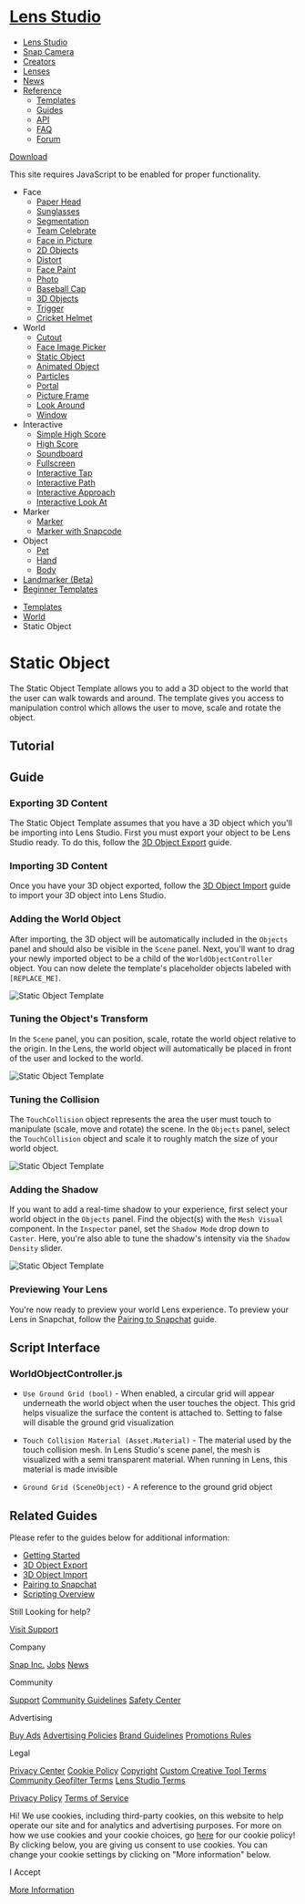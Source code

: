 # [Lens Studio](/)

  - [Lens Studio](/)
  - [Snap Camera](/snap-camera)
  - [Creators](/creators)
  - [Lenses](/lenses)
  - [News](/news)
  - [Reference](#)
      - [Templates](/templates)
      - [Guides](/guides)
      - [API](/api)
      - [FAQ](/support)
      - [Forum](https://support.lensstudio.com/hc/en-us/community/topics)

[Download](/download)

[](#) [](#)

This site requires JavaScript to be enabled for proper functionality.

  - Face
      - [Paper Head](/templates/face/paper-head)
      - [Sunglasses](/templates/face/sunglasses)
      - [Segmentation](/templates/face/segmentation)
      - [Team Celebrate](/templates/face/team-celebrate)
      - [Face in Picture](/templates/face/face-in-picture)
      - [2D Objects](/templates/face/2d-objects)
      - [Distort](/templates/face/distort)
      - [Face Paint](/templates/face/face-paint)
      - [Photo](/templates/face/photo)
      - [Baseball Cap](/templates/face/baseball-cap)
      - [3D Objects](/templates/face/3d-objects)
      - [Trigger](/templates/face/trigger)
      - [Cricket Helmet](/templates/face/cricket-helmet)
  - World
      - [Cutout](/templates/world/cutout)
      - [Face Image Picker](/templates/world/face-image-picker)
      - [Static Object](/templates/world/static-object)
      - [Animated Object](/templates/world/animated-object)
      - [Particles](/templates/world/particles)
      - [Portal](/templates/world/portal)
      - [Picture Frame](/templates/world/picture-frame)
      - [Look Around](/templates/world/look-around)
      - [Window](/templates/world/window)
  - Interactive
      - [Simple High Score](/templates/interactive/simple-high-score)
      - [High Score](/templates/interactive/high-score)
      - [Soundboard](/templates/interactive/soundboard)
      - [Fullscreen](/templates/interactive/fullscreen)
      - [Interactive Tap](/templates/interactive/interactive-tap)
      - [Interactive Path](/templates/interactive/interactive-path)
      - [Interactive
        Approach](/templates/interactive/interactive-approach)
      - [Interactive Look
        At](/templates/interactive/interactive-look-at)
  - Marker
      - [Marker](/templates/marker/marker)
      - [Marker with Snapcode](/templates/marker/marker-with-snapcode)
  - Object
      - [Pet](/templates/object/pet)
      - [Hand](/templates/object/hand)
      - [Body](/templates/object/body)
  - [Landmarker (Beta)](/templates/landmarker)
  - [Beginner Templates](/templates/beginner-templates)

<!-- end list -->

  - [Templates](/templates)
  - [World](/templates/world)
  - Static Object

# Static Object

The Static Object Template allows you to add a 3D object to the world
that the user can walk towards and around. The template gives you access
to manipulation control which allows the user to move, scale and rotate
the object.  

## Tutorial

## Guide

### Exporting 3D Content

The Static Object Template assumes that you have a 3D object which
you'll be importing into Lens Studio. First you must export your object
to be Lens Studio ready. To do this, follow the [3D Object
Export](/guides/3d/3d-object-export) guide.

### Importing 3D Content

Once you have your 3D object exported, follow the [3D Object
Import](/guides/3d/3d-object-import) guide to import your 3D object into
Lens Studio.

### Adding the World Object

After importing, the 3D object will be automatically included in the
`Objects` panel and should also be visible in the `Scene` panel. Next,
you'll want to drag your newly imported object to be a child of the
`WorldObjectController` object. You can now delete the template's
placeholder objects labeled with `[REPLACE_ME]`.

![Static Object
Template](https://storage.googleapis.com/snapchat-lens-assets/f1a09194-f02d-43ed-92b8-62e843179ff0/lensStudio/Templates/img/static_object_template_add_asset.gif)

### Tuning the Object's Transform

In the `Scene` panel, you can position, scale, rotate the world object
relative to the origin. In the Lens, the world object will automatically
be placed in front of the user and locked to the world.

![Static Object
Template](https://storage.googleapis.com/snapchat-lens-assets/f1a09194-f02d-43ed-92b8-62e843179ff0/lensStudio/Templates/img/static_object_template_tune_transform.gif)

### Tuning the Collision

The `TouchCollision` object represents the area the user must touch to
manipulate (scale, move and rotate) the scene. In the `Objects` panel,
select the `TouchCollision` object and scale it to roughly match the
size of your world object.

![Static Object
Template](https://storage.googleapis.com/snapchat-lens-assets/f1a09194-f02d-43ed-92b8-62e843179ff0/lensStudio/Templates/img/static_object_template_tune_collision.gif)

### Adding the Shadow

If you want to add a real-time shadow to your experience, first select
your world object in the `Objects` panel. Find the object(s) with the
`Mesh Visual` component. In the `Inspector` panel, set the `Shadow Mode`
drop down to `Caster`. Here, you're also able to tune the shadow's
intensity via the `Shadow Density` slider.

![Static Object
Template](https://storage.googleapis.com/snapchat-lens-assets/f1a09194-f02d-43ed-92b8-62e843179ff0/lensStudio/Templates/img/static_object_template_add_shadow.gif)

### Previewing Your Lens

You're now ready to preview your world Lens experience. To preview your
Lens in Snapchat, follow the [Pairing to
Snapchat](/guides/general/pairing-to-snapchat) guide.

## Script Interface

### WorldObjectController.js

  - `Use Ground Grid (bool)` - When enabled, a circular grid will appear
    underneath the world object when the user touches the object. This
    grid helps visualize the surface the content is attached to. Setting
    to false will disable the ground grid visualization

  - `Touch Collision Material (Asset.Material)` - The material used by
    the touch collision mesh. In Lens Studio's scene panel, the mesh is
    visualized with a semi transparent material. When running in Lens,
    this material is made invisible

  - `Ground Grid (SceneObject)` - A reference to the ground grid object

## Related Guides

Please refer to the guides below for additional information:

  - [Getting Started](/guides/getting-started)
  - [3D Object Export](/guides/3d/3d-object-export)
  - [3D Object Import](/guides/3d/3d-object-import)
  - [Pairing to Snapchat](/guides/general/pairing-to-snapchat)
  - [Scripting Overview](/guides/scripting/scripting-overview)

Still Looking for help?

[Visit Support](/support)

Company

[Snap Inc.](https://www.snap.com/) [Jobs](https://www.snap.com/jobs/)
[News](https://www.snap.com/news/)

Community

[Support](https://support.snapchat.com/) [Community
Guidelines](https://support.snapchat.com/a/guidelines) [Safety
Center](https://www.snapchat.com/safety)

Advertising

[Buy Ads](https://www.snapchat.com/ads) [Advertising
Policies](https://www.snap.com/ad-policies/) [Brand
Guidelines](https://www.snap.com/brand-guidelines/) [Promotions
Rules](https://support.snapchat.com/a/promotions-rules)

Legal

[Privacy Center](https://www.snap.com/privacy/privacy-center/) [Cookie
Policy](https://www.snap.com/cookie-policy/)
[Copyright](https://support.snapchat.com/co/report-copyright) [Custom
Creative Tool
Terms](https://www.snap.com/en-US/terms/custom-creative-tools/)
[Community Geofilter Terms](https://www.snapchat.com/create/terms.html)
[Lens Studio Terms](https://www.snap.com/terms/lens-studio-terms/)

[Privacy Policy](https://www.snap.com/privacy/privacy-policy/) [Terms of
Service](https://www.snap.com/terms/)

Hi\! We use cookies, including third-party cookies, on this website to
help operate our site and for analytics and advertising purposes. For
more on how we use cookies and your cookie choices, go
[here](https://snap.com/cookie-policy/) for our cookie policy\! By
clicking below, you are giving us consent to use cookies. You can change
your cookie settings by clicking on "More information" below.

I Accept

[More Information](https://www.snapchat.com/cookie-settings)
